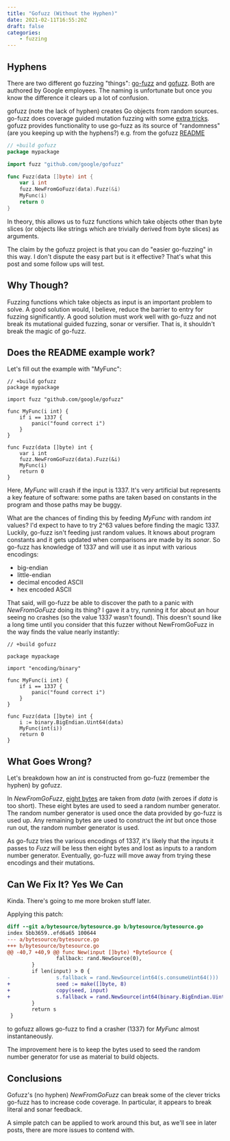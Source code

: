 ```yaml
---
title: "Gofuzz (Without the Hyphen)"
date: 2021-02-11T16:55:20Z
draft: false
categories:
    - fuzzing
---
```


## Hyphens

There are two different go fuzzing "things": [go-fuzz](https://github.com/dvyukov/go-fuzz) and [gofuzz](https://github.com/google/gofuzz). Both are authored by Google employees. The naming is unfortunate but once you know the difference it
clears up a lot of confusion.

gofuzz (note the lack of hyphen) creates Go objects from random
sources. go-fuzz does coverage guided mutation fuzzing with
some [extra tricks](https://github.com/stevenjohnstone/toughfuzzer). gofuzz provides functionality to use go-fuzz
as its source of "randomness" (are you keeping up with the hyphens?) e.g. from the gofuzz [README](https://github.com/google/gofuzz/blob/master/README.md)

```go
// +build gofuzz
package mypackage

import fuzz "github.com/google/gofuzz"

func Fuzz(data []byte) int {
    var i int
    fuzz.NewFromGoFuzz(data).Fuzz(&i)
    MyFunc(i)
    return 0
}
```

In theory, this allows us to fuzz functions which take objects
other than byte slices (or objects like strings which are
trivially derived from byte slices) as arguments.

The claim by the gofuzz project is that you can do "easier go-fuzzing" in this way. I don't dispute the easy part but is it effective? That's what this post and some follow ups will test.

## Why Though?

Fuzzing functions which take objects as input is an important
problem to solve. A good solution would, I believe, reduce the barrier to
entry for fuzzing significantly. A good solution must work well
with go-fuzz and not break its mutational guided fuzzing, sonar or versifier. That is, it shouldn't break the magic of go-fuzz.

## Does the README example work?

Let's fill out the example with  "MyFunc":

```golang
// +build gofuzz
package mypackage

import fuzz "github.com/google/gofuzz"

func MyFunc(i int) {
    if i == 1337 {
        panic("found correct i")
    }
}

func Fuzz(data []byte) int {
    var i int
    fuzz.NewFromGoFuzz(data).Fuzz(&i)
    MyFunc(i)
    return 0
}
```

Here, *MyFunc* will crash if the input is 1337. It's very artificial but represents a key feature of software: some paths
are taken based on constants in the program and those paths
may be buggy.

What are the chances of finding this by feeding *MyFunc* with random *int* values? I'd expect to have to try 2^63 values before finding the magic 1337. Luckily, go-fuzz isn't feeding
just random values. It knows about program constants and it gets
updated when comparisons are made by its *sonar*. So go-fuzz has
knowledge of 1337 and will use it as input with various
encodings:

* big-endian
* little-endian
* decimal encoded ASCII
* hex encoded ASCII

That said, will go-fuzz be able to discover the path to a panic
with *NewFromGoFuzz* doing its thing? I gave it a try, running it for about an hour seeing no crashes (so the value 1337 wasn't found). This doesn't sound like a long time until you consider that this fuzzer without NewFromGoFuzz in the way finds the value nearly instantly:

```golang
// +build gofuzz

package mypackage

import "encoding/binary"

func MyFunc(i int) {
    if i == 1337 {
        panic("found correct i")
    }
}

func Fuzz(data []byte) int {
    i := binary.BigEndian.Uint64(data)
    MyFunc(int(i))
    return 0
}
```

## What Goes Wrong?

Let's breakdown how an *int* is constructed from go-fuzz (remember the hyphen) by gofuzz.

In *NewFromGoFuzz*, [eight bytes](https://github.com/google/gofuzz/blob/master/bytesource/bytesource.go#L43) are
taken from *data* (with zeroes if *data* is too short).
These eight bytes are used to seed a random number generator.
The random number generator is used once the data provided by
go-fuzz is used up.
Any remaining bytes are used to construct the *int* but once
those run out, the random number generator is used.

As go-fuzz tries the various encodings of 1337, it's likely that
the inputs it passes to *Fuzz* will be less then eight bytes and lost as
inputs to a random number generator. Eventually, go-fuzz will
move away from trying these encodings and their mutations.

## Can We Fix It? Yes We Can

Kinda. There's going to me more broken stuff later.

Applying this patch:

```diff
diff --git a/bytesource/bytesource.go b/bytesource/bytesource.go
index 5bb3659..efd6a65 100644
--- a/bytesource/bytesource.go
+++ b/bytesource/bytesource.go
@@ -40,7 +40,9 @@ func New(input []byte) *ByteSource {
                fallback: rand.NewSource(0),
        }
        if len(input) > 0 {
-               s.fallback = rand.NewSource(int64(s.consumeUint64()))
+               seed := make([]byte, 8)
+               copy(seed, input)
+               s.fallback = rand.NewSource(int64(binary.BigEndian.Uint64(seed)))
        }
        return s
 }
 ```

to gofuzz allows go-fuzz to find a crasher (1337) for *MyFunc*
almost instantaneously.

The improvement here is to keep the bytes used to seed the
random number generator for use as material to build objects.

## Conclusions

Gofuzz's (no hyphen) *NewFromGoFuzz* can break some of the clever
tricks go-fuzz has to increase code coverage. In particular, it
appears to break literal and sonar feedback.

A simple patch can be applied to work around this but, as we'll
see in later posts, there are more issues to contend with.
